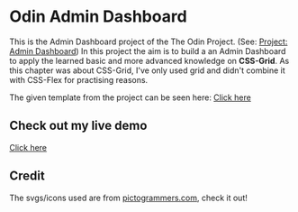 # Odin Admin Dashboard

This is the Admin Dashboard project of the The Odin Project. (See: [Project: Admin Dashboard](https://www.theodinproject.com/lessons/node-path-intermediate-html-and-css-admin-dashboard))
In this project the aim is to build a an Admin Dashboard to apply the learned basic and more advanced knowledge on **CSS-Grid**.
As this chapter was about CSS-Grid, I've only used grid and didn't combine it with CSS-Flex for practising reasons.

The given template from the project can be seen here: [Click here](https://cdn.statically.io/gh/TheOdinProject/curriculum/43cc6ab69fdfbef40d431a65677d2144668930ac/intermediate_html_css/grid/project_admin_dashboard/imgs/dashboard-project.png)

## Check out my live demo

[Click here](https://scuddi.github.io/odin-dashboard/)

## Credit

The svgs/icons used are from [pictogrammers.com](https://pictogrammers.com/library/mdi/), check it out!

